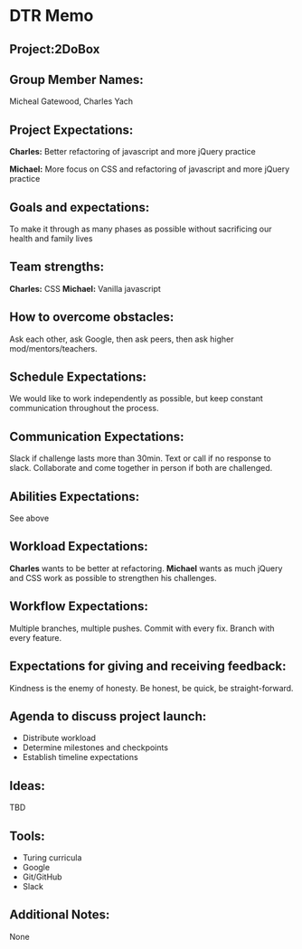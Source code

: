 # DTR Memo

## Project:2DoBox

## Group Member Names: 
  Micheal Gatewood, Charles Yach

## Project Expectations: 
  **Charles:** Better refactoring of javascript and more jQuery practice
  
  **Michael:** More focus on CSS and refactoring of javascript and more jQuery practice

## Goals and expectations:
  To make it through as many phases as possible without sacrificing our health and family lives

## Team strengths:
  **Charles:** CSS
  **Michael:** Vanilla javascript

## How to overcome obstacles:
  Ask each other, ask Google, then ask peers, then ask higher mod/mentors/teachers.

## Schedule Expectations:
  We would like to work independently as possible, but keep constant communication throughout the process. 

## Communication Expectations:
  Slack if challenge lasts more than 30min. Text or call if no response to slack. Collaborate and come together in person if both are challenged.

## Abilities Expectations:
  See above

## Workload Expectations:
  **Charles** wants to be better at refactoring.
  **Michael** wants as much jQuery and CSS work as possible to strengthen his challenges. 

## Workflow Expectations:
  Multiple branches, multiple pushes. Commit with every fix. Branch with every feature.

## Expectations for giving and receiving feedback:
  Kindness is the enemy of honesty. Be honest, be quick, be straight-forward.

## Agenda to discuss project launch:
  * Distribute workload
  * Determine milestones and checkpoints
  * Establish timeline expectations

## Ideas:
  TBD

## Tools:
  * Turing curricula
  * Google
  * Git/GitHub
  * Slack

## Additional Notes:
  None



